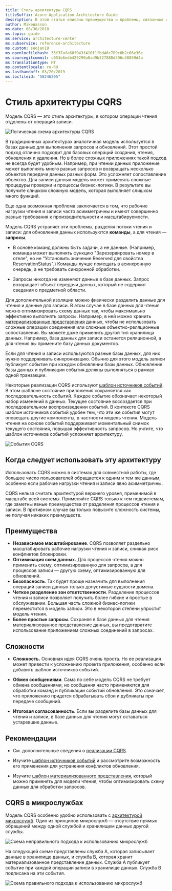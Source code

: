 ```yaml
---
title: Стиль архитектуры CQRS
titleSuffix: Azure Application Architecture Guide
description: В этой статье описаны преимущества и проблемы, связанные с использованием архитектур CQRS, а также рекомендации по работе с ними.
author: MikeWasson
ms.date: 08/30/2018
ms.topic: guide
ms.service: architecture-center
ms.subservice: reference-architecture
ms.custom: seojan19
ms.openlocfilehash: 35f37afa60f943f410f1fbd46c789c0b2c66e36e
ms.sourcegitcommit: c053e6edb429299a0ad9b327888d596c48859d4a
ms.translationtype: HT
ms.contentlocale: ru-RU
ms.lasthandoff: 03/20/2019
ms.locfileid: "58246205"
---
```

# <a name="cqrs-architecture-style"></a>Стиль архитектуры CQRS

Модель CQRS — это стиль архитектуры, в котором операции чтения отделены от операций записи.

![Логическая схема архитектуры CQRS](./images/cqrs-logical.svg)

В традиционных архитектурах аналогичная модель используется в базах данных для выполнения запросов и обновлений. Этот простой подход отлично подходит для базовых операций создания, чтения, обновления и удаления. Но в более сложных приложениях такой подход не всегда будет удобным. Например, при чтении данных приложение может выполнять много разных запросов и возвращать несколько объектов передачи данных разных форм. Это усложняет сопоставление объектов. Для записи данных модель может применять сложные процедуры проверки и процессы бизнес-логики. В результате вы получите слишком сложную модель, которая выполняет слишком много функций.

Еще одна возможная проблема заключается в том, что рабочие нагрузки чтения и записи часто асимметричны и имеют совершенно разные требования к производительности и масштабируемости.

Модель CQRS устраняет эти проблемы, разделяя потоки чтения и записи: для обновления данных используются **команды**, а для чтения — **запросы**.

- В основе команд должны быть задачи, а не данные. (Например, команда может выполнять функцию "Зарезервировать номер в отеле", но не "Установить значение Reserved для свойства ReservationStatus".) Команды лучше помещать в асинхронную очередь, а не требовать синхронной обработки.

- Запросы никогда не изменяют данные в базе данных. Запрос возвращает объект передачи данных, который не содержит сведения о предметной области.

Для дополнительной изоляции можно физически разделить данные для чтения и данные для записи. В этом случае в базе данных для чтения можно оптимизировать схему данных так, чтобы максимально эффективно выполнять запросы. Например, в ней можно хранить [материализованные представления][materialized-view] данных, чтобы не использовать сложные операции соединения или сложные объектно-реляционные сопоставления. Вы можете даже применить другой тип хранилища данных. Например, база данных для записи останется реляционной, а для чтения вы примените базу данных документов.

Если для чтения и записи используются разные базы данных, для них нужно поддерживать синхронизацию. Обычно для этого модель записи публикует событие при каждом обновлении базы данных. Обновление базы данных и публикации события должны выполняться в рамках одной транзакции.

Некоторые реализации CQRS используют [шаблон источников событий][event-sourcing]. В этом шаблоне состояние приложения сохраняется как последовательность событий. Каждое событие обозначает некоторый набор изменений в данных. Текущее состояние воссоздается при последовательном воспроизведении событий. В контексте CQRS шаблон источников событий удобен тем, что эти же события могут оповещать другие компоненты, в частности модель чтения. Модель чтения на основе событий поддерживает моментальный снимок текущего состояния, повышая эффективность запросов. Но учтите, что шаблон источников событий усложняет архитектуру.

![События CQRS](./images/cqrs-events.svg)

## <a name="when-to-use-this-architecture"></a>Когда следует использовать эту архитектуру

Использовать CQRS можно в системах для совместной работы, где большое число пользователей обращается к одним и тем же данным, особенно если рабочие нагрузки чтения и записи явно асимметричны.

CQRS нельзя считать архитектурой верхнего уровня, применимой в масштабе всей системы. Применяйте CQRS только к тем подсистемам, где заметны явные преимущества от разделения процессов чтения и записи. В противном случае вы только повысите сложность системы, не получая никаких преимуществ.

## <a name="benefits"></a>Преимущества

- **Независимое масштабирование**. CQRS позволяет раздельно масштабировать рабочие нагрузки чтения и записи, снижая риск конфликтов блокировки.
- **Оптимизация схем данных.** Для процессов чтения можно применить схему, оптимизированную для запросов, а для процессов записи — другую схему, оптимизированную для обновлений.
- **Безопасность**. Так будет проще назначить для выполнения операций записи данных только допустимые сущности домена.
- **Четкое разделение зон ответственности**. Разделение процессов чтения и записи позволяет получить более гибкие и простые в обслуживании. Большая часть сложной бизнес-логики переместится в модель записи. Это в некоторой степени упростит модель чтения.
- **Более простые запросы**. Сохраняя в базе данных для чтения материализованное представление данных, вы предотвратите использование приложением сложных соединений в запросах.

## <a name="challenges"></a>Сложности

- **Сложность.** Основная идея CQRS очень проста. Но ее реализация может привести к усложнению проекта приложения, особенно если добавить шаблон источников событий.

- **Обмен сообщениями**. Сама по себе модель CQRS не требует обмена сообщениями, но сообщения часто применяются для обработки команд и публикации событий обновления. Это означает, что приложению придется обрабатывать сбои и дубликаты при передаче сообщений.

- **Итоговая согласованность**. Если вы разделите базы данных для чтения и записи, в базе данных для чтения могут оставаться устаревшие данные.

## <a name="best-practices"></a>Рекомендации

- См. дополнительные сведения о [реализации CQRS][cqrs-pattern].

- Изучите [шаблон источников событий][event-sourcing] и рассмотрите возможность его применения для устранения конфликтов обновления.

- Изучите [шаблон материализованного представления][materialized-view], который можно применять для модели чтения, чтобы оптимизировать схему данных для обработки запросов.

## <a name="cqrs-in-microservices"></a>CQRS в микрослужбах

Модель CQRS особенно удобно использовать с [архитектурой микрослужб][microservices]. Один из принципов микрослужб — отсутствие прямых обращений между одной службой и хранилищем данных другой службы.

![Схема неправильного подхода к использованию микрослужб](./images/cqrs-microservices-wrong.png)

На следующей схеме представлены служба A, которая записывает данные в хранилище данных, и служба B, которая хранит материализованное представление данных. Служба A публикует событие при каждой операции записи в хранилище данных. Служба B подписана на эти события.

![Схема правильного подхода к использованию микрослужб](./images/cqrs-microservices-right.png)

<!-- links -->

[cqrs-pattern]: ../../patterns/cqrs.md
[event-sourcing]: ../../patterns/event-sourcing.md
[materialized-view]: ../../patterns/materialized-view.md
[microservices]: ./microservices.md
